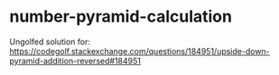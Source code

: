 # number-pyramid-calculation
Ungolfed solution for: https://codegolf.stackexchange.com/questions/184951/upside-down-pyramid-addition-reversed#184951
